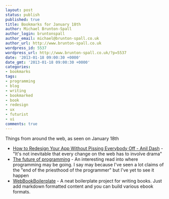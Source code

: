 ```yaml
---
layout: post
status: publish
published: true
title: Bookmarks for January 18th
author: Michael Brunton-Spall
author_login: bruntonspall
author_email: michael@brunton-spall.co.uk
author_url: http://www.brunton-spall.co.uk
wordpress_id: 5537
wordpress_url: http://www.brunton-spall.co.uk/?p=5537
date: '2013-01-18 09:00:30 +0000'
date_gmt: '2013-01-18 09:00:30 +0000'
categories:
- bookmarks
tags:
- programming
- blog
- writing
- bookmarked
- book
- redesign
- ux
- futurist
- ui
comments: true
---
```

<p>Things from around the web, as seen on January 18th</p>
<ul>
<li><a href="http://dashes.com/anil/2013/01/how-to-redesign-your-app-without-pissing-everybody-off.html">How to Redesign Your App Without Pissing Everybody Off - Anil Dash</a> - &quot;It&#039;s not inevitable that every change on the web has to involve drama&quot;</li>
<li><a href="http://feedproxy.google.com/~r/oreilly/radar/atom/~3/6HVvYr9kqPU/the-future-of-programming.html">The future of programming</a> - An interesting read into where programming may be going.  I say may because I&#039;ve seen a lot claims of the &quot;end of the priesthood of the programmer&quot; but I&#039;ve yet to see it happen</li>
<li><a href="https://github.com/PascalPrecht/wbb">WebBookBoilerplate</a> - A neat boilerplate project for writing books.  Just add markdown formatted content and you can build various ebook formats.</li>
</ul>
